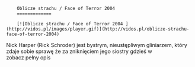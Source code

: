 
        Oblicze strachu / Face of Terror 2004 
        =============
        
        [![Oblicze strachu / Face of Terror 2004 ](http://vidos.pl/images/player.gif)](http://vidos.pl/oblicze-strachu-face-of-terror-2004)
        
        
 Nick Harper (Rick Schroder) jest bystrym, nieustępliwym gliniarzem, który zdaje sobie sprawę że za zniknięciem jego siostry gdzieś w zobacz pełny opis
    